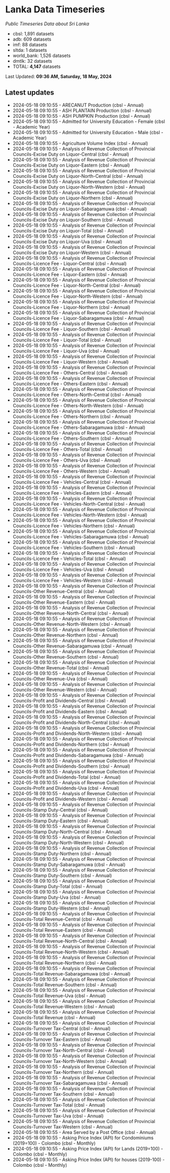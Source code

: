 # Lanka Data Timeseries
*Public Timeseries Data about Sri Lanka*

* cbsl: 1,891 datasets
* adb: 609 datasets
* imf: 88 datasets
* sltda: 1 datasets
* world_bank: 1,526 datasets
* dmtlk: 32 datasets
* TOTAL: **4,147** datasets

Last Updated: **09:36 AM, Saturday, 18 May, 2024**

## Latest updates

* 2024-05-18 09:10:55 - ARECANUT Production (cbsl - Annual)
* 2024-05-18 09:10:55 - ASH PLANTAIN Production (cbsl - Annual)
* 2024-05-18 09:10:55 - ASH PUMPKIN Production (cbsl - Annual)
* 2024-05-18 09:10:55 - Admitted for University Education - Female (cbsl - Academic Year)
* 2024-05-18 09:10:55 - Admitted for University Education - Male (cbsl - Academic Year)
* 2024-05-18 09:10:55 - Agriculture Volume Index (cbsl - Annual)
* 2024-05-18 09:10:55 - Analysis of Revenue Collection of Provincial Councils-Excise Duty on Liquor-Central (cbsl - Annual)
* 2024-05-18 09:10:55 - Analysis of Revenue Collection of Provincial Councils-Excise Duty on Liquor-Eastern (cbsl - Annual)
* 2024-05-18 09:10:55 - Analysis of Revenue Collection of Provincial Councils-Excise Duty on Liquor-North-Central (cbsl - Annual)
* 2024-05-18 09:10:55 - Analysis of Revenue Collection of Provincial Councils-Excise Duty on Liquor-North-Western (cbsl - Annual)
* 2024-05-18 09:10:55 - Analysis of Revenue Collection of Provincial Councils-Excise Duty on Liquor-Northern (cbsl - Annual)
* 2024-05-18 09:10:55 - Analysis of Revenue Collection of Provincial Councils-Excise Duty on Liquor-Sabaragamuwa (cbsl - Annual)
* 2024-05-18 09:10:55 - Analysis of Revenue Collection of Provincial Councils-Excise Duty on Liquor-Southern (cbsl - Annual)
* 2024-05-18 09:10:55 - Analysis of Revenue Collection of Provincial Councils-Excise Duty on Liquor-Total (cbsl - Annual)
* 2024-05-18 09:10:55 - Analysis of Revenue Collection of Provincial Councils-Excise Duty on Liquor-Uva (cbsl - Annual)
* 2024-05-18 09:10:55 - Analysis of Revenue Collection of Provincial Councils-Excise Duty on Liquor-Western (cbsl - Annual)
* 2024-05-18 09:10:55 - Analysis of Revenue Collection of Provincial Councils-Licence Fee - Liquor-Central (cbsl - Annual)
* 2024-05-18 09:10:55 - Analysis of Revenue Collection of Provincial Councils-Licence Fee - Liquor-Eastern (cbsl - Annual)
* 2024-05-18 09:10:55 - Analysis of Revenue Collection of Provincial Councils-Licence Fee - Liquor-North-Central (cbsl - Annual)
* 2024-05-18 09:10:55 - Analysis of Revenue Collection of Provincial Councils-Licence Fee - Liquor-North-Western (cbsl - Annual)
* 2024-05-18 09:10:55 - Analysis of Revenue Collection of Provincial Councils-Licence Fee - Liquor-Northern (cbsl - Annual)
* 2024-05-18 09:10:55 - Analysis of Revenue Collection of Provincial Councils-Licence Fee - Liquor-Sabaragamuwa (cbsl - Annual)
* 2024-05-18 09:10:55 - Analysis of Revenue Collection of Provincial Councils-Licence Fee - Liquor-Southern (cbsl - Annual)
* 2024-05-18 09:10:55 - Analysis of Revenue Collection of Provincial Councils-Licence Fee - Liquor-Total (cbsl - Annual)
* 2024-05-18 09:10:55 - Analysis of Revenue Collection of Provincial Councils-Licence Fee - Liquor-Uva (cbsl - Annual)
* 2024-05-18 09:10:55 - Analysis of Revenue Collection of Provincial Councils-Licence Fee - Liquor-Western (cbsl - Annual)
* 2024-05-18 09:10:55 - Analysis of Revenue Collection of Provincial Councils-Licence Fee - Others-Central (cbsl - Annual)
* 2024-05-18 09:10:55 - Analysis of Revenue Collection of Provincial Councils-Licence Fee - Others-Eastern (cbsl - Annual)
* 2024-05-18 09:10:55 - Analysis of Revenue Collection of Provincial Councils-Licence Fee - Others-North-Central (cbsl - Annual)
* 2024-05-18 09:10:55 - Analysis of Revenue Collection of Provincial Councils-Licence Fee - Others-North-Western (cbsl - Annual)
* 2024-05-18 09:10:55 - Analysis of Revenue Collection of Provincial Councils-Licence Fee - Others-Northern (cbsl - Annual)
* 2024-05-18 09:10:55 - Analysis of Revenue Collection of Provincial Councils-Licence Fee - Others-Sabaragamuwa (cbsl - Annual)
* 2024-05-18 09:10:55 - Analysis of Revenue Collection of Provincial Councils-Licence Fee - Others-Southern (cbsl - Annual)
* 2024-05-18 09:10:55 - Analysis of Revenue Collection of Provincial Councils-Licence Fee - Others-Total (cbsl - Annual)
* 2024-05-18 09:10:55 - Analysis of Revenue Collection of Provincial Councils-Licence Fee - Others-Uva (cbsl - Annual)
* 2024-05-18 09:10:55 - Analysis of Revenue Collection of Provincial Councils-Licence Fee - Others-Western (cbsl - Annual)
* 2024-05-18 09:10:55 - Analysis of Revenue Collection of Provincial Councils-Licence Fee - Vehicles-Central (cbsl - Annual)
* 2024-05-18 09:10:55 - Analysis of Revenue Collection of Provincial Councils-Licence Fee - Vehicles-Eastern (cbsl - Annual)
* 2024-05-18 09:10:55 - Analysis of Revenue Collection of Provincial Councils-Licence Fee - Vehicles-North-Central (cbsl - Annual)
* 2024-05-18 09:10:55 - Analysis of Revenue Collection of Provincial Councils-Licence Fee - Vehicles-North-Western (cbsl - Annual)
* 2024-05-18 09:10:55 - Analysis of Revenue Collection of Provincial Councils-Licence Fee - Vehicles-Northern (cbsl - Annual)
* 2024-05-18 09:10:55 - Analysis of Revenue Collection of Provincial Councils-Licence Fee - Vehicles-Sabaragamuwa (cbsl - Annual)
* 2024-05-18 09:10:55 - Analysis of Revenue Collection of Provincial Councils-Licence Fee - Vehicles-Southern (cbsl - Annual)
* 2024-05-18 09:10:55 - Analysis of Revenue Collection of Provincial Councils-Licence Fee - Vehicles-Total (cbsl - Annual)
* 2024-05-18 09:10:55 - Analysis of Revenue Collection of Provincial Councils-Licence Fee - Vehicles-Uva (cbsl - Annual)
* 2024-05-18 09:10:55 - Analysis of Revenue Collection of Provincial Councils-Licence Fee - Vehicles-Western (cbsl - Annual)
* 2024-05-18 09:10:55 - Analysis of Revenue Collection of Provincial Councils-Other Revenue-Central (cbsl - Annual)
* 2024-05-18 09:10:55 - Analysis of Revenue Collection of Provincial Councils-Other Revenue-Eastern (cbsl - Annual)
* 2024-05-18 09:10:55 - Analysis of Revenue Collection of Provincial Councils-Other Revenue-North-Central (cbsl - Annual)
* 2024-05-18 09:10:55 - Analysis of Revenue Collection of Provincial Councils-Other Revenue-North-Western (cbsl - Annual)
* 2024-05-18 09:10:55 - Analysis of Revenue Collection of Provincial Councils-Other Revenue-Northern (cbsl - Annual)
* 2024-05-18 09:10:55 - Analysis of Revenue Collection of Provincial Councils-Other Revenue-Sabaragamuwa (cbsl - Annual)
* 2024-05-18 09:10:55 - Analysis of Revenue Collection of Provincial Councils-Other Revenue-Southern (cbsl - Annual)
* 2024-05-18 09:10:55 - Analysis of Revenue Collection of Provincial Councils-Other Revenue-Total (cbsl - Annual)
* 2024-05-18 09:10:55 - Analysis of Revenue Collection of Provincial Councils-Other Revenue-Uva (cbsl - Annual)
* 2024-05-18 09:10:55 - Analysis of Revenue Collection of Provincial Councils-Other Revenue-Western (cbsl - Annual)
* 2024-05-18 09:10:55 - Analysis of Revenue Collection of Provincial Councils-Profit and Dividends-Central (cbsl - Annual)
* 2024-05-18 09:10:55 - Analysis of Revenue Collection of Provincial Councils-Profit and Dividends-Eastern (cbsl - Annual)
* 2024-05-18 09:10:55 - Analysis of Revenue Collection of Provincial Councils-Profit and Dividends-North-Central (cbsl - Annual)
* 2024-05-18 09:10:55 - Analysis of Revenue Collection of Provincial Councils-Profit and Dividends-North-Western (cbsl - Annual)
* 2024-05-18 09:10:55 - Analysis of Revenue Collection of Provincial Councils-Profit and Dividends-Northern (cbsl - Annual)
* 2024-05-18 09:10:55 - Analysis of Revenue Collection of Provincial Councils-Profit and Dividends-Sabaragamuwa (cbsl - Annual)
* 2024-05-18 09:10:55 - Analysis of Revenue Collection of Provincial Councils-Profit and Dividends-Southern (cbsl - Annual)
* 2024-05-18 09:10:55 - Analysis of Revenue Collection of Provincial Councils-Profit and Dividends-Total (cbsl - Annual)
* 2024-05-18 09:10:55 - Analysis of Revenue Collection of Provincial Councils-Profit and Dividends-Uva (cbsl - Annual)
* 2024-05-18 09:10:55 - Analysis of Revenue Collection of Provincial Councils-Profit and Dividends-Western (cbsl - Annual)
* 2024-05-18 09:10:55 - Analysis of Revenue Collection of Provincial Councils-Stamp Duty-Central (cbsl - Annual)
* 2024-05-18 09:10:55 - Analysis of Revenue Collection of Provincial Councils-Stamp Duty-Eastern (cbsl - Annual)
* 2024-05-18 09:10:55 - Analysis of Revenue Collection of Provincial Councils-Stamp Duty-North-Central (cbsl - Annual)
* 2024-05-18 09:10:55 - Analysis of Revenue Collection of Provincial Councils-Stamp Duty-North-Western (cbsl - Annual)
* 2024-05-18 09:10:55 - Analysis of Revenue Collection of Provincial Councils-Stamp Duty-Northern (cbsl - Annual)
* 2024-05-18 09:10:55 - Analysis of Revenue Collection of Provincial Councils-Stamp Duty-Sabaragamuwa (cbsl - Annual)
* 2024-05-18 09:10:55 - Analysis of Revenue Collection of Provincial Councils-Stamp Duty-Southern (cbsl - Annual)
* 2024-05-18 09:10:55 - Analysis of Revenue Collection of Provincial Councils-Stamp Duty-Total (cbsl - Annual)
* 2024-05-18 09:10:55 - Analysis of Revenue Collection of Provincial Councils-Stamp Duty-Uva (cbsl - Annual)
* 2024-05-18 09:10:55 - Analysis of Revenue Collection of Provincial Councils-Stamp Duty-Western (cbsl - Annual)
* 2024-05-18 09:10:55 - Analysis of Revenue Collection of Provincial Councils-Total Revenue-Central (cbsl - Annual)
* 2024-05-18 09:10:55 - Analysis of Revenue Collection of Provincial Councils-Total Revenue-Eastern (cbsl - Annual)
* 2024-05-18 09:10:55 - Analysis of Revenue Collection of Provincial Councils-Total Revenue-North-Central (cbsl - Annual)
* 2024-05-18 09:10:55 - Analysis of Revenue Collection of Provincial Councils-Total Revenue-North-Western (cbsl - Annual)
* 2024-05-18 09:10:55 - Analysis of Revenue Collection of Provincial Councils-Total Revenue-Northern (cbsl - Annual)
* 2024-05-18 09:10:55 - Analysis of Revenue Collection of Provincial Councils-Total Revenue-Sabaragamuwa (cbsl - Annual)
* 2024-05-18 09:10:55 - Analysis of Revenue Collection of Provincial Councils-Total Revenue-Southern (cbsl - Annual)
* 2024-05-18 09:10:55 - Analysis of Revenue Collection of Provincial Councils-Total Revenue-Uva (cbsl - Annual)
* 2024-05-18 09:10:55 - Analysis of Revenue Collection of Provincial Councils-Total Revenue-Western (cbsl - Annual)
* 2024-05-18 09:10:55 - Analysis of Revenue Collection of Provincial Councils-Total Revenue (cbsl - Annual)
* 2024-05-18 09:10:55 - Analysis of Revenue Collection of Provincial Councils-Turnover Tax-Central (cbsl - Annual)
* 2024-05-18 09:10:55 - Analysis of Revenue Collection of Provincial Councils-Turnover Tax-Eastern (cbsl - Annual)
* 2024-05-18 09:10:55 - Analysis of Revenue Collection of Provincial Councils-Turnover Tax-North-Central (cbsl - Annual)
* 2024-05-18 09:10:55 - Analysis of Revenue Collection of Provincial Councils-Turnover Tax-North-Western (cbsl - Annual)
* 2024-05-18 09:10:55 - Analysis of Revenue Collection of Provincial Councils-Turnover Tax-Northern (cbsl - Annual)
* 2024-05-18 09:10:55 - Analysis of Revenue Collection of Provincial Councils-Turnover Tax-Sabaragamuwa (cbsl - Annual)
* 2024-05-18 09:10:55 - Analysis of Revenue Collection of Provincial Councils-Turnover Tax-Southern (cbsl - Annual)
* 2024-05-18 09:10:55 - Analysis of Revenue Collection of Provincial Councils-Turnover Tax-Total (cbsl - Annual)
* 2024-05-18 09:10:55 - Analysis of Revenue Collection of Provincial Councils-Turnover Tax-Uva (cbsl - Annual)
* 2024-05-18 09:10:55 - Analysis of Revenue Collection of Provincial Councils-Turnover Tax-Western (cbsl - Annual)
* 2024-05-18 09:10:55 - Area Served by a Post Office (cbsl - Annual)
* 2024-05-18 09:10:55 - Asking Price Index (API) for Condominiums (2019=100) - Colombo (cbsl - Monthly)
* 2024-05-18 09:10:55 - Asking Price Index (API) for Lands (2019=100) - Colombo (cbsl - Monthly)
* 2024-05-18 09:10:55 - Asking Price Index (API) for houses (2019-100) - Colombo (cbsl - Monthly)